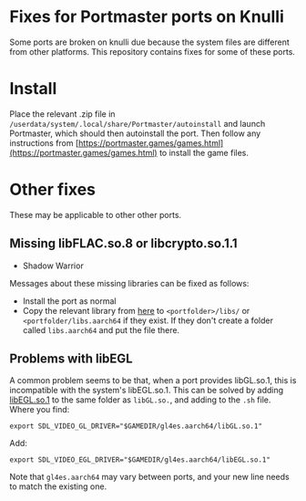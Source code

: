 # Fixes for Portmaster ports on Knulli

Some ports are broken on knulli due because the system files are different from other platforms. This repository contains fixes for some of these ports.


# Install

Place the relevant .zip file in `/userdata/system/.local/share/Portmaster/autoinstall` and launch Portmaster, which should then autoinstall the port. Then follow any instructions from [https://portmaster.games/games.html](https://portmaster.games/games.html) to install the game files.


# Other fixes

These may be applicable to other other ports.

## Missing libFLAC.so.8 or libcrypto.so.1.1

* Shadow Warrior

Messages about these missing libraries can be fixed as follows:

* Install the port as normal
* Copy the relevant library from [here](https://github.com/ben-willmore/portmaster/blob/main/libs) to `<portfolder>/libs/` or `<portfolder/libs.aarch64` if they exist. If they don't create a folder called `libs.aarch64` and put the file there.


## Problems with libEGL

A common problem seems to be that, when a port provides libGL.so.1, this is incompatible with the system's libEGL.so.1. This can be solved by adding [libEGL.so.1](https://github.com/ben-willmore/portmaster/blob/main/libs/libEGL.so.1) to the same folder as `libGL.so.`, and adding to the `.sh` file. Where you find:

`export SDL_VIDEO_GL_DRIVER="$GAMEDIR/gl4es.aarch64/libGL.so.1"`

Add:

`export SDL_VIDEO_EGL_DRIVER="$GAMEDIR/gl4es.aarch64/libEGL.so.1"`

Note that `gl4es.aarch64` may vary between ports, and your new line needs to match the existing one.
